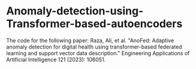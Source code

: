# Anomaly-detection-using-Transformer-based-autoencoders
The code for the following paper: 
  Raza, Ali, et al. "AnoFed: Adaptive anomaly detection for digital health using transformer-based federated learning and support vector data description." Engineering Applications of Artificial Intelligence 121 (2023): 106051.
